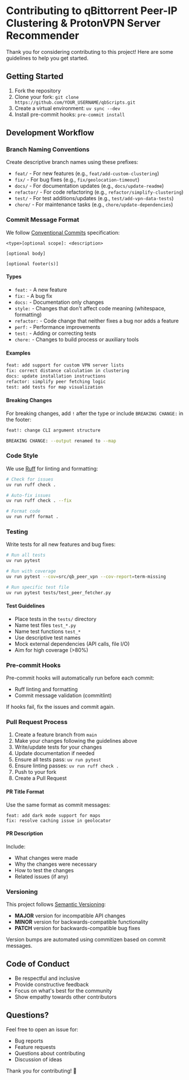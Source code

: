 # Contributing to qBittorrent Peer-IP Clustering & ProtonVPN Server Recommender

Thank you for considering contributing to this project! Here are some guidelines to help you get started.

## Getting Started

1. Fork the repository
1. Clone your fork: `git clone https://github.com/YOUR_USERNAME/qbScripts.git`
1. Create a virtual environment: `uv sync --dev`
1. Install pre-commit hooks: `pre-commit install`

## Development Workflow

### Branch Naming Conventions

Create descriptive branch names using these prefixes:

- `feat/` - For new features (e.g., `feat/add-custom-clustering`)
- `fix/` - For bug fixes (e.g., `fix/geolocation-timeout`)
- `docs/` - For documentation updates (e.g., `docs/update-readme`)
- `refactor/` - For code refactoring (e.g., `refactor/simplify-clustering`)
- `test/` - For test additions/updates (e.g., `test/add-vpn-data-tests`)
- `chore/` - For maintenance tasks (e.g., `chore/update-dependencies`)

### Commit Message Format

We follow [Conventional Commits](https://www.conventionalcommits.org/) specification:

```
<type>[optional scope]: <description>

[optional body]

[optional footer(s)]
```

#### Types

- `feat:` - A new feature
- `fix:` - A bug fix
- `docs:` - Documentation only changes
- `style:` - Changes that don't affect code meaning (whitespace, formatting)
- `refactor:` - Code change that neither fixes a bug nor adds a feature
- `perf:` - Performance improvements
- `test:` - Adding or correcting tests
- `chore:` - Changes to build process or auxiliary tools

#### Examples

```bash
feat: add support for custom VPN server lists
fix: correct distance calculation in clustering
docs: update installation instructions
refactor: simplify peer fetching logic
test: add tests for map visualization
```

#### Breaking Changes

For breaking changes, add `!` after the type or include `BREAKING CHANGE:` in the footer:

```bash
feat!: change CLI argument structure

BREAKING CHANGE: --output renamed to --map
```

### Code Style

We use [Ruff](https://github.com/astral-sh/ruff) for linting and formatting:

```bash
# Check for issues
uv run ruff check .

# Auto-fix issues
uv run ruff check . --fix

# Format code
uv run ruff format .
```

### Testing

Write tests for all new features and bug fixes:

```bash
# Run all tests
uv run pytest

# Run with coverage
uv run pytest --cov=src/qb_peer_vpn --cov-report=term-missing

# Run specific test file
uv run pytest tests/test_peer_fetcher.py
```

#### Test Guidelines

- Place tests in the `tests/` directory
- Name test files `test_*.py`
- Name test functions `test_*`
- Use descriptive test names
- Mock external dependencies (API calls, file I/O)
- Aim for high coverage (>80%)

### Pre-commit Hooks

Pre-commit hooks will automatically run before each commit:

- Ruff linting and formatting
- Commit message validation (commitlint)

If hooks fail, fix the issues and commit again.

### Pull Request Process

1. Create a feature branch from `main`
1. Make your changes following the guidelines above
1. Write/update tests for your changes
1. Update documentation if needed
1. Ensure all tests pass: `uv run pytest`
1. Ensure linting passes: `uv run ruff check .`
1. Push to your fork
1. Create a Pull Request

#### PR Title Format

Use the same format as commit messages:

```
feat: add dark mode support for maps
fix: resolve caching issue in geolocator
```

#### PR Description

Include:

- What changes were made
- Why the changes were necessary
- How to test the changes
- Related issues (if any)

### Versioning

This project follows [Semantic Versioning](https://semver.org/):

- **MAJOR** version for incompatible API changes
- **MINOR** version for backwards-compatible functionality
- **PATCH** version for backwards-compatible bug fixes

Version bumps are automated using commitizen based on commit messages.

## Code of Conduct

- Be respectful and inclusive
- Provide constructive feedback
- Focus on what's best for the community
- Show empathy towards other contributors

## Questions?

Feel free to open an issue for:

- Bug reports
- Feature requests
- Questions about contributing
- Discussion of ideas

Thank you for contributing! 🎉
